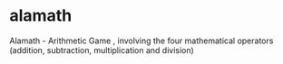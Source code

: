 # alamath
Alamath - Arithmetic Game , involving the four mathematical operators (addition, subtraction, multiplication and division)
